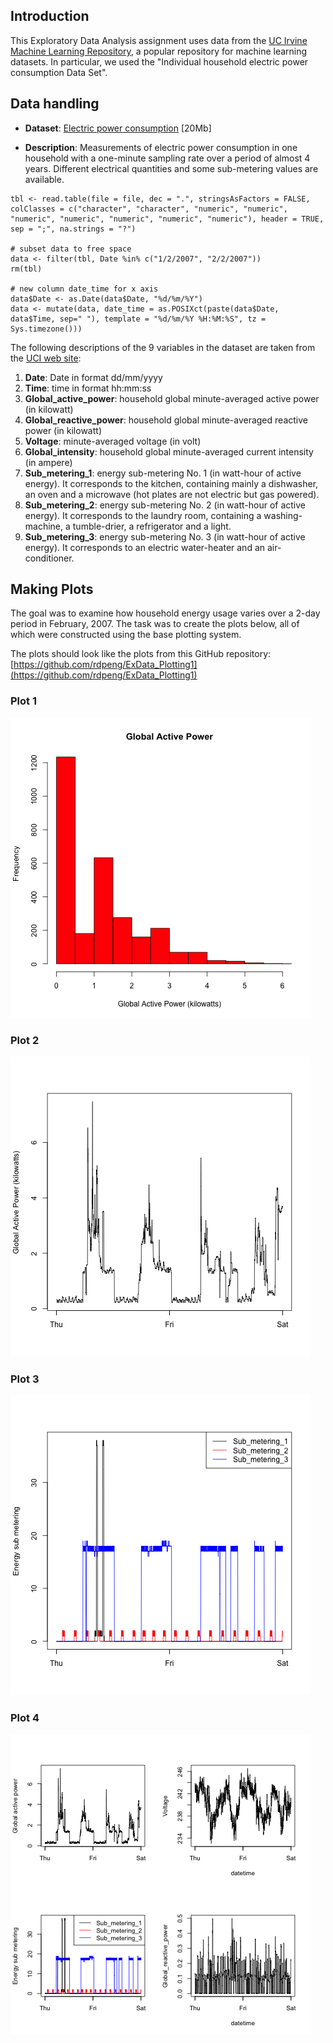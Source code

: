 ## Introduction

This Exploratory Data Analysis assignment uses data from
the <a href="http://archive.ics.uci.edu/ml/">UC Irvine Machine
Learning Repository</a>, a popular repository for machine learning
datasets. In particular, we used the "Individual household
electric power consumption Data Set".

## Data handling

* <b>Dataset</b>: <a href="https://d396qusza40orc.cloudfront.net/exdata%2Fdata%2Fhousehold_power_consumption.zip">Electric power consumption</a> [20Mb]

* <b>Description</b>: Measurements of electric power consumption in
one household with a one-minute sampling rate over a period of almost
4 years. Different electrical quantities and some sub-metering values
are available.


```
tbl <- read.table(file = file, dec = ".", stringsAsFactors = FALSE, colClasses = c("character", "character", "numeric", "numeric", "numeric", "numeric", "numeric", "numeric", "numeric"), header = TRUE, sep = ";", na.strings = "?")

# subset data to free space
data <- filter(tbl, Date %in% c("1/2/2007", "2/2/2007"))
rm(tbl)

# new column date_time for x axis
data$Date <- as.Date(data$Date, "%d/%m/%Y")
data <- mutate(data, date_time = as.POSIXct(paste(data$Date, data$Time, sep=" "), template = "%d/%m/%Y %H:%M:%S", tz = Sys.timezone()))

```

The following descriptions of the 9 variables in the dataset are taken
from
the <a href="https://archive.ics.uci.edu/ml/datasets/Individual+household+electric+power+consumption">UCI
web site</a>:

<ol>
<li><b>Date</b>: Date in format dd/mm/yyyy </li>
<li><b>Time</b>: time in format hh:mm:ss </li>
<li><b>Global_active_power</b>: household global minute-averaged active power (in kilowatt) </li>
<li><b>Global_reactive_power</b>: household global minute-averaged reactive power (in kilowatt) </li>
<li><b>Voltage</b>: minute-averaged voltage (in volt) </li>
<li><b>Global_intensity</b>: household global minute-averaged current intensity (in ampere) </li>
<li><b>Sub_metering_1</b>: energy sub-metering No. 1 (in watt-hour of active energy). It corresponds to the kitchen, containing mainly a dishwasher, an oven and a microwave (hot plates are not electric but gas powered). </li>
<li><b>Sub_metering_2</b>: energy sub-metering No. 2 (in watt-hour of active energy). It corresponds to the laundry room, containing a washing-machine, a tumble-drier, a refrigerator and a light. </li>
<li><b>Sub_metering_3</b>: energy sub-metering No. 3 (in watt-hour of active energy). It corresponds to an electric water-heater and an air-conditioner.</li>
</ol>

## Making Plots

The goal was to examine how household energy usage
varies over a 2-day period in February, 2007. The task was to
create the plots below, all of which were constructed
using the base plotting system.

The plots should look like the plots from this GitHub repository:
[https://github.com/rdpeng/ExData_Plotting1](https://github.com/rdpeng/ExData_Plotting1)


### Plot 1


![plot1](plot1.png) 


### Plot 2

![plot2](plot2.png) 


### Plot 3

![plot3](plot3.png) 


### Plot 4

![plot4](plot4.png) 

